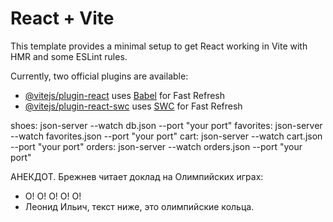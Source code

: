 # React + Vite

This template provides a minimal setup to get React working in Vite with HMR and some ESLint rules.

Currently, two official plugins are available:

- [@vitejs/plugin-react](https://github.com/vitejs/vite-plugin-react/blob/main/packages/plugin-react/README.md) uses [Babel](https://babeljs.io/) for Fast Refresh
- [@vitejs/plugin-react-swc](https://github.com/vitejs/vite-plugin-react-swc) uses [SWC](https://swc.rs/) for Fast Refresh

shoes: json-server --watch db.json --port "your port"
favorites: json-server --watch favorites.json --port "your port"
cart: json-server --watch cart.json --port "your port"
orders: json-server --watch orders.json --port "your port"


АНЕКДОТ. Брежнев читает доклад на Олимпийских играх:
- О! О! О! О! О!
- Леонид Ильич, текст ниже, это олимпийские кольца.
